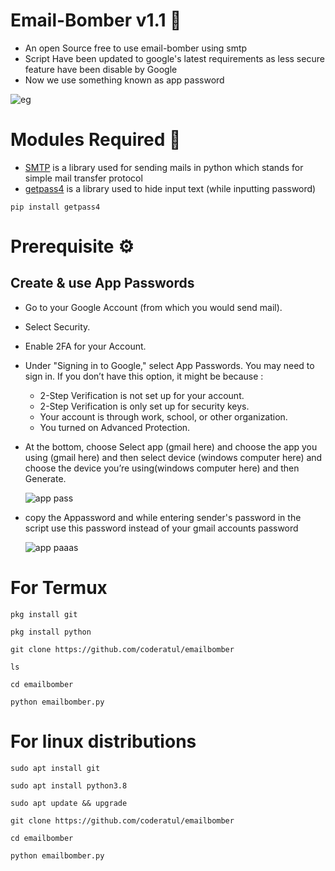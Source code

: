 # Email-Bomber v1.1 📧
- An open Source free to use email-bomber using smtp
- Script Have been updated to google's latest requirements as less secure feature have been disable by Google
- Now we use something known as app password 

![eg](https://user-images.githubusercontent.com/72141859/189071701-9adbfbd6-bfe8-4f79-a7bd-71a7f4005ad5.png)

# Modules Required 📗
- <a href="https://docs.python.org/3/library/smtplib.html"> SMTP</a> is a library used for sending mails in python which stands for simple mail transfer protocol
- <a href="https://pypi.org/project/getpass4/"> getpass4</a> is a library used to hide input text (while inputting password)
```
pip install getpass4
```
#  Prerequisite ⚙️
## Create & use App Passwords

- Go to your Google Account (from which you would send mail).
- Select Security.

- Enable 2FA for your Account.

- Under "Signing in to Google," select App Passwords. You may need to sign in. If you don’t have this option, it might be because :
  -  2-Step Verification is not set up for your account.
  - 2-Step Verification is only set up for security keys.
  - Your account is through work, school, or other organization.
  - You turned on Advanced Protection.

- At the bottom, choose Select app (gmail here) and choose the app you using (gmail here) and then select
  device (windows computer here) and choose the device you’re using(windows computer here) and then Generate.
  
  ![app pass](https://user-images.githubusercontent.com/72141859/189069975-1898d162-e3a9-4cab-b1a0-c95963e65268.png)  
- copy the Appassword and while entering sender's password in the script use this password instead of your gmail accounts password 

  ![app paaas](https://user-images.githubusercontent.com/72141859/189070691-8a5734a7-9272-493a-b9b1-4997d90d8deb.png)


# For Termux
```
pkg install git
```
```
pkg install python
```
```
git clone https://github.com/coderatul/emailbomber
```
```
ls
```
```
cd emailbomber
```
```
python emailbomber.py
```

# For linux distributions
```
sudo apt install git
```
```
sudo apt install python3.8
```
```
sudo apt update && upgrade 
```
```
git clone https://github.com/coderatul/emailbomber
```
```
cd emailbomber
```
```
python emailbomber.py
```
